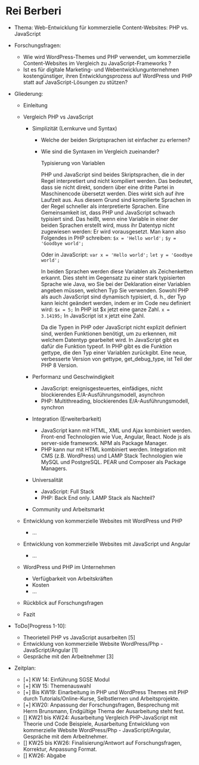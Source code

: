 # Rei Berberi

- Thema: Web-Entwicklung für kommerzielle Content-Websites: PHP vs. JavaScript

- Forschungsfragen:

  - Wie wird WordPress-Themes und PHP verwendet, um kommerzielle Content-Websites im Vergleich zu JavaScript-Frameworks ?
  - Ist es für digitale Marketing- und Webentwicklungunternehmen kostengünstiger, ihren Entwicklungsprozess auf WordPress und PHP statt auf JavaScript-Lösungen zu stützen?

- Gliederung:

  - Einleitung
  - Vergleich PHP vs JavaScript

    - Simplizität (Lernkurve und Syntax)

      - Welche der beiden Skriptsprachen ist einfacher zu erlernen?
      - Wie sind die Syntaxen im Vergleich zueinander?

        Typisierung von Variablen

        PHP und JavaScript sind beides Skriptsprachen, die in der Regel interpretiert und nicht kompiliert werden. Das bedeutet, dass sie nicht direkt, sondern über eine dritte Partei in Maschinencode übersetzt werden. Dies wirkt sich auf ihre Laufzeit aus. Aus diesem Grund sind kompilierte Sprachen in der Regel schneller als interpretierte Sprachen.
        Eine Gemeinsamkeit ist, dass PHP und JavaScript schwach typisiert sind. Das heißt, wenn eine Variable in einer der beiden Sprachen erstellt wird, muss ihr Datentyp nicht zugewiesen werden: Er wird vorausgesetzt.
        Man kann also Folgendes in PHP schreiben:
        `$x = 'Hello world';`
        `$y = 'Goodbye world';`

        Oder in JavaScript:
        `var x = 'Hello world';`
        `let y = 'Goodbye world';`

        In beiden Sprachen werden diese Variablen als Zeichenketten erkannt. Dies steht im Gegensatz zu einer stark typisierten Sprache wie Java, wo Sie bei der Deklaration einer Variablen angeben müssen, welchen Typ Sie verwenden.
        Sowohl PHP als auch JavaScript sind dynamisch typisiert, d. h., der Typ kann leicht geändert werden, indem er im Code neu definiert wird:
        `$x = 5;`
        In PHP ist $x jetzt eine ganze Zahl.
        `x = 3.14195;`
        In JavaScript ist x jetzt eine Zahl.

        Da die Typen in PHP oder JavaScript nicht explizit definiert sind, werden Funktionen benötigt, um zu erkennen, mit welchem Datentyp gearbeitet wird. In JavaScript gibt es dafür die Funktion typeof. In PHP gibt es die Funktion gettype, die den Typ einer Variablen zurückgibt. Eine neue, verbesserte Version von gettype, get_debug_type, ist Teil der PHP 8 Version.

    - Performanz und Geschwindigkeit
      - JavaScript: ereignisgesteuertes, einfädiges, nicht blockierendes E/A-Ausführungsmodell, asynchron
      - PHP: Multithreading, blockierendes E/A-Ausführungsmodell, synchron
    - Integration (Erweiterbarkeit)
      - JavaScript kann mit HTML, XML und Ajax kombiniert werden. Front-end Technologien wie Vue, Angular, React. Node js als server-side framework. NPM als Package Manager.
      - PHP kann nur mit HTML kombiniert werden. Integration mit CMS (z.B. WordPress) und LAMP Stack Technologien wie MySQL und PostgreSQL. PEAR und Composer als Package Managers.
    - Universalität
      - JavaScript: Full Stack
      - PHP: Back End only. LAMP Stack als Nachteil?
    - Community und Arbeitsmarkt

  - Entwicklung von kommerzielle Websites mit WordPress und PHP
    - ...
  - Entwicklung von kommerzielle Websites mit JavaScript und Angular
    - ...
  - WordPress und PHP im Unternehmen

    - Verfügbarkeit von Arbeitskräften
    - Kosten
    - ...

  - Rückblick auf Forschungsfragen
  - Fazit

- ToDo[Progress 1-10]:

  - Theorieteil PHP vs JavaScript ausarbeiten [5]
  - Entwicklung von kommerzielle Website WordPress/Php - JavaScript/Angular [1]
  - Gespräche mit den Arbeitnehmer [3]

- Zeitplan:
  - [+] KW 14: Einführung SGSE Modul
  - [+] KW 15: Themenauswahl
  - [+] Bis KW19: Einarbeitung in PHP und WordPress Themes mit PHP durch Tutorials/Online-Kurse, Selbstlernen und Arbeitsprojekte.
  - [+] KW20: Anpassung der Forschungsfragen, Besprechung mit Herrn Brunsmann, Endgültige Thema der Ausarbeitung steht fest.
  - [] KW21 bis KW24: Ausarbeitung Vergleich PHP-JavaScript mit Theorie und Code Beispiele, Ausarbeitung Entwicklung von kommerzielle Website WordPress/Php - JavaScript/Angular, Gespräche mit dem Arbeitnehmer.
  - [] KW25 bis KW26: Finalisierung/Antwort auf Forschungsfragen, Korrektur, Anpassung Format.
  - [] KW26: Abgabe
